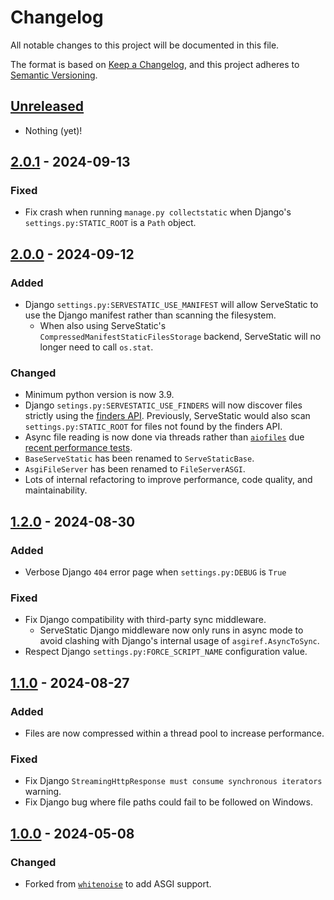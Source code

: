 # Changelog

All notable changes to this project will be documented in this file.

<!--attr-start-->

The format is based on [Keep a Changelog](https://keepachangelog.com/en/1.0.0/), and this project adheres to [Semantic Versioning](https://semver.org/spec/v2.0.0.html).

<!--attr-end-->

<!--
Using the following categories, list your changes in this order:

### Added
-   for new features.

### Changed
-   for changes in existing functionality.

### Deprecated
-   for soon-to-be removed features.

### Removed
-   for removed features.

### Fixed
-   for bug fixes.

### Security
-   for vulnerability fixes.
 -->

<!--changelog-start-->

## [Unreleased](https://github.com/Archmonger/ServeStatic/compare/2.0.1...HEAD)

-   Nothing (yet)!

## [2.0.1](https://github.com/Archmonger/ServeStatic/compare/2.0.0...2.0.1) - 2024-09-13

### Fixed

-   Fix crash when running `manage.py collectstatic` when Django's `settings.py:STATIC_ROOT` is a `Path` object.

## [2.0.0](https://github.com/Archmonger/ServeStatic/compare/1.2.0...2.0.0) - 2024-09-12

### Added

-   Django `settings.py:SERVESTATIC_USE_MANIFEST` will allow ServeStatic to use the Django manifest rather than scanning the filesystem.
    -   When also using ServeStatic's `CompressedManifestStaticFilesStorage` backend, ServeStatic will no longer need to call `os.stat`.

### Changed

-   Minimum python version is now 3.9.
-   Django `setings.py:SERVESTATIC_USE_FINDERS` will now discover files strictly using the [finders API](https://docs.djangoproject.com/en/stable/ref/contrib/staticfiles/#finders-module). Previously, ServeStatic would also scan `settings.py:STATIC_ROOT` for files not found by the finders API.
-   Async file reading is now done via threads rather than [`aiofiles`](https://github.com/Tinche/aiofiles) due [recent performance tests](https://github.com/mosquito/aiofile/issues/88#issuecomment-2314380621).
-   `BaseServeStatic` has been renamed to `ServeStaticBase`.
-   `AsgiFileServer` has been renamed to `FileServerASGI`.
-   Lots of internal refactoring to improve performance, code quality, and maintainability.

## [1.2.0](https://github.com/Archmonger/ServeStatic/compare/1.1.0...1.2.0) - 2024-08-30

### Added

-   Verbose Django `404` error page when `settings.py:DEBUG` is `True`

### Fixed

-   Fix Django compatibility with third-party sync middleware.
    -   ServeStatic Django middleware now only runs in async mode to avoid clashing with Django's internal usage of `asgiref.AsyncToSync`.
-   Respect Django `settings.py:FORCE_SCRIPT_NAME` configuration value.

## [1.1.0](https://github.com/Archmonger/ServeStatic/compare/1.0.0...1.1.0) - 2024-08-27

### Added

-   Files are now compressed within a thread pool to increase performance.

### Fixed

-   Fix Django `StreamingHttpResponse must consume synchronous iterators` warning.
-   Fix Django bug where file paths could fail to be followed on Windows.

## [1.0.0](https://github.com/Archmonger/ServeStatic/releases/tag/1.0.0) - 2024-05-08

### Changed

-   Forked from [`whitenoise`](https://github.com/evansd/whitenoise) to add ASGI support.
